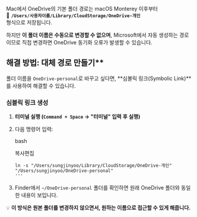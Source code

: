 
Mac에서 OneDrive의 기본 폴더 경로는 macOS Monterey 이후부터  
📂 **`/Users/사용자이름/Library/CloudStorage/OneDrive-개인`**  
형식으로 저장됩니다.

하지만 **이 폴더 이름은 수동으로 변경할 수 없으며**, Microsoft에서 자동 생성하는 경로이므로 직접 변경하면 OneDrive 동기화 오류가 발생할 수 있습니다.
##  해결 방법: 대체 경로 만들기**

폴더 이름을 `OneDrive-personal`로 바꾸고 싶다면, **심볼릭 링크(Symbolic Link)**를 사용하여 해결할 수 있습니다.

### **심볼릭 링크 생성**

1. **터미널 실행 (`Command + Space` → "터미널" 입력 후 실행)**
2. 다음 명령어 입력:
    
    bash
    
    복사편집
    ```
    ln -s "/Users/sungjinyoo/Library/CloudStorage/OneDrive-개인" "/Users/sungjinyoo/OneDrive-personal"
    '''
3. Finder에서 `~/OneDrive-personal` 폴더를 확인하면 원래 OneDrive 폴더와 동일한 내용이 보입니다.

💡 **이 방식은 원본 폴더를 변경하지 않으면서, 원하는 이름으로 접근할 수 있게 해줍니다.**